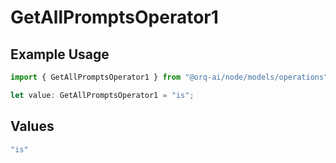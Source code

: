 # GetAllPromptsOperator1

## Example Usage

```typescript
import { GetAllPromptsOperator1 } from "@orq-ai/node/models/operations";

let value: GetAllPromptsOperator1 = "is";
```

## Values

```typescript
"is"
```